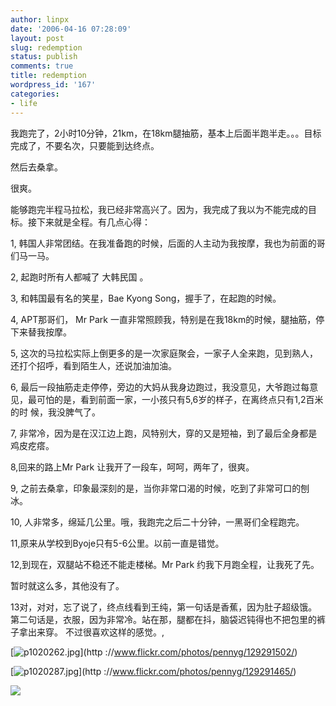 ```yaml
---
author: linpx
date: '2006-04-16 07:28:09'
layout: post
slug: redemption
status: publish
comments: true
title: redemption
wordpress_id: '167'
categories:
- life
---
```


我跑完了，2小时10分钟，21km，在18km腿抽筋，基本上后面半跑半走。。。目标完成了，不要名次，只要能到达终点。

  
然后去桑拿。

  
很爽。

  
  
能够跑完半程马拉松，我已经非常高兴了。因为，我完成了我以为不能完成的目标。接下来就是全程。有几点心得：

  
1, 韩国人非常团结。在我准备跑的时候，后面的人主动为我按摩，我也为前面的哥们马一马。

2, 起跑时所有人都喊了 大韩民国 。

3, 和韩国最有名的笑星，Bae Kyong Song，握手了，在起跑的时候。

4, APT那哥们， Mr Park 一直非常照顾我，特别是在我18km的时候，腿抽筋，停下来替我按摩。

5, 这次的马拉松实际上倒更多的是一次家庭聚会，一家子人全来跑，见到熟人，还打个招呼，看到陌生人，还说加油加油。

6, 最后一段抽筋走走停停，旁边的大妈从我身边跑过，我没意见，大爷跑过每意见，最可怕的是，看到前面一家，一小孩只有5,6岁的样子，在离终点只有1,2百米的时
候，我没脾气了。

7, 非常冷，因为是在汉江边上跑，风特别大，穿的又是短袖，到了最后全身都是鸡皮疙瘩。

8,回来的路上Mr Park 让我开了一段车，呵呵，两年了，很爽。

9, 之前去桑拿，印象最深刻的是，当你非常口渴的时候，吃到了非常可口的刨冰。

10, 人非常多，绵延几公里。哦，我跑完之后二十分钟，一黑哥们全程跑完。

11,原来从学校到Byoje只有5-6公里。以前一直是错觉。

12,到现在，双腿站不稳还不能走楼梯。Mr Park 约我下月跑全程，让我死了先。

  
暂时就这么多，其他没有了。

13对，对对，忘了说了，终点线看到王纯，第一句话是香蕉，因为肚子超级饿。第二句话是，衣服，因为非常冷。站在那，腿都在抖，脑袋迟钝得也不把包里的裤子拿出来穿。
不过很喜欢这样的感觉。,

  
[![p1020262.jpg](http://static.flickr.com/45/129291502_532deb49d8_o.jpg)](http
://www.flickr.com/photos/pennyg/129291502/)

  
[![p1020287.jpg](http://static.flickr.com/54/129291465_b0d68f6494_o.jpg)](http
://www.flickr.com/photos/pennyg/129291465/)

  
  

![](http://static.flickr.com/56/129295623_c69ca31e37.jpg?v=0)

  

